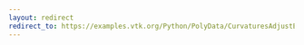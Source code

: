 ```yaml
---
layout: redirect
redirect_to: https://examples.vtk.org/Python/PolyData/CurvaturesAdjustEdges/
---
```

